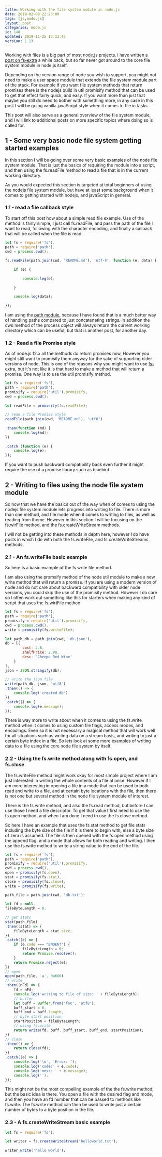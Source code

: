 ```yaml
---
title: Working with the file system module in node.js
date: 2018-02-08 22:23:00
tags: [js,node.js]
layout: post
categories: node.js
id: 148
updated: 2019-11-25 13:13:45
version: 1.13
---
```


Working with files is a big part of most [node.js](https://nodejs.org/en) projects. I have written a [post on fs-extra](/2018/01/08/nodejs-fs-extra/) a while back, but so far never got around to the core file system module in node.js itself.

Depending on the version range of node you wish to support, you might not need to make a user space module that extends the file system module part of the stack. For example if you want file system methods that return promises there is the nodejs build in util promisify method that can be used to get that effect fairly quick, and easy. If you want more than just that maybe you still do need to bother with something more, in any case in this post I will be going vanilla javaScript style when it comes to file io tasks.

This post will also serve as a general overview of the file system module, and I will link to additional posts on more specific topics where doing so is called for.

<!-- more -->

## 1 - Some very basic node file system getting started examples

In this section I will be going over some very basic examples of the node file system module. That is just the basics of requiring the module into a script, and then using the fs.readFile method to read a file that is in the current working directory.

As you would expected this section is targeted at total beginners of using the nodejs file system module, but have at least some background when it comes to getting started with nodejs, and javaScript in general.

### 1.1 - read a file callback style

To start off this post how about a simple read file example. Use of the method is fairly simple, I just call fs.readFile, and pass the path of the file I want to read, following with the character encoding, and finally a callback that will be called when the file is read.

```js
let fs = require('fs'),
path = require('path'),
cwd = process.cwd();
 
fs.readFile(path.join(cwd, 'README.md'), 'utf-8', function (e, data) {
 
    if (e) {
 
        console.log(e);
 
    }
 
    console.log(data);
 
});
```

I am using the [path module](/2017/12/27/nodejs-paths/), because I have found that is a much better way of handling paths compared to just concatenating strings. In addition the cwd method of the process object will always return the current working directory which can be useful, but that is another post, for another day.

### 1.2 - Read a file Promise style

As of node.js 12.x all the methods do return promises now, However you might still want to promisify them anyway for the sake of supporting older versions of node. This is one of the reasons why you might want to use [fs-extra](/2018/01/08/nodejs-fs-extra/), but it's not like it is that hard to make a method that will return a promise. One way is to use the util promisify method.

```js
let fs = require('fs'),
path = require('path'),
promisify = require('util').promisify,
cwd = process.cwd();
 
let readFile = promisify(fs.readFile);
 
// read a file Promise style
readFile(path.join(cwd, 'README.md'), 'utf8')
 
.then(function (md) {
    console.log(md);
})
 
.catch (function (e) {
    console.log(e);
});
```

If you want to push backward compatibility back even further it might require the use of a promise library such as bluebird.

## 2 - Writing to files using the node file system module

So now that we have the basics out of the way when of comes to using the nodejs file system module lets progress into writing to file. There is more than one method, and file mode when it comes to writing to files, as well as reading from theme. However in this section I will be focusing on the fs.wirFile method, and the fs.createWriteStream methods.

I will not be getting into these methods in depth here, however I do have posts in which I do with both the fs.writeFile, and fs.createWriteStreams methods.

### 2.1 - An fs.writeFile basic example

So here is a basic example of the fs write file method. 

I am also using the promsify method of the node util module to make a new write method that will return a promise. If you are using a modern version of node and do not care about backward compatibility with older node versions, you could skip the use of the promisify method. However I do care so I often work out something like this for starters when making any kind of script that uses the fs.wirtFile method.

```js
let fs = require('fs'),
path = require('path'),
promisify = require('util').promisify,
cwd = process.cwd(),
write = promisify(fs.writeFile);
 
let path_db = path.join(cwd, 'db.json'),
db = [{
        cost: 2.8,
        shelfPrice: 2.99,
        desc: 'Cheepo Red Wine'
    }
],
json = JSON.stringify(db);
 
// write the json file
write(path_db, json, 'utf8')
.then(() => {
    console.log('created db')
})
.catch(() => {
    console.log(e.message);
});
```

There is way more to write about when it comes to using the fs.write method when it comes to using custom file flags, access modes, and encodings. Even so it is not necessary a magical method that will work well for all situations such as writing data  on a stream basis, and writing to just a certain byte index in a file. So lets look at some more examples of writing data to a file using the core node file system by itself.

### 2.2 - Using the fs.write method along with fs.open, and fs.close

The fs.writeFile method might work okay for most simple project where I am just interested in writing the whole contents of a file at once. However if I am more interesting in opening a file in a mode that can be used to both read and write to a file, and at certain byte locations with the file, then there is not one but several method in the node file system module of interest.

There is the fs.write method, and also the fs.read method, but before I can use those I need a file descriptor. To get that value I first need to use the fs.open method, and when I am done I need to use the fs.close method.

So here I have an example that uses the fs.stat method to get file stats including the byte size of the file if it is there to begin with, else a byte size of zero is assumed. The file is then opened with the fs.open method using the append flag, and a mode that allows for both reading and writing. I then use the fs.write method to write a string value to the end of the file.

```js
let fs = require('fs'),
path = require('path'),
promisify = require('util').promisify,
cwd = process.cwd(),
open = promisify(fs.open),
stat = promisify(fs.stat),
close = promisify(fs.close),
write = promisify(fs.write),

path_file = path.join(cwd, 'db.txt');
 
let fd = null,
fileByteLength = 0;
 
// get stats
stat(path_file)
.then((stat) => {
    fileByteLength = stat.size;
})
.catch((e) => {
    if (e.code === "ENOENT") {
        fileByteLength = 0;
        return Promise.resolve();
    }
    return Promise.reject(e);
})
// open
open(path_file, 'a', 0o666)
// write
.then((nFd) => {
    fd = nFd;
    console.log('writing to file of size: ' + fileByteLength);
    // buffer
    let buff = Buffer.from('foo', 'utf8'),
    buff_start = 0,
    buff_end = buff.length,
    // byte start position
    startPosition = fileByteLength;
    // using fs.write
    return write(fd, buff, buff_start, buff_end, startPosition);
})
// close
.then(() => {
    return close(fd);
})
.catch((e) => {
    console.log('\n', 'Error: ');
    console.log('code:' + e.code);
    console.log('mess: ' + e.message);
    console.log('');
});
```

This might not be the most compelling example of the the fs.write method, but the basic idea is there. You open a file with the desired flag and mode, and then you have an fd number that can be passed to methods like fs.write. The fs.write method can then be used to write just a certain number of bytes to a byte position in the file.

### 2.3 - A fs.createWriteStream basic example

```js
let fs = require('fs');
 
let writer = fs.createWriteStream('helloworld.txt');
 
writer.write('hello world');
```